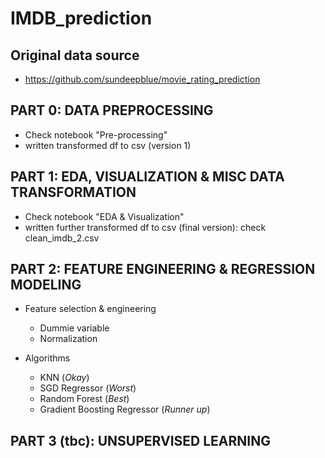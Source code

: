 # IMDB_prediction

## Original data source
* https://github.com/sundeepblue/movie_rating_prediction

## PART 0: DATA PREPROCESSING

* Check notebook "Pre-processing"
* written transformed df to csv (version 1)

## PART 1: EDA, VISUALIZATION & MISC DATA TRANSFORMATION

* Check notebook "EDA & Visualization"
* written further transformed df to csv (final version): check clean_imdb_2.csv

## PART 2: FEATURE ENGINEERING & REGRESSION MODELING

* Feature selection & engineering 
    * Dummie variable
    * Normalization

* Algorithms
    * KNN (*Okay*)
    * SGD Regressor (*Worst*)
    * Random Forest (*Best*)
    * Gradient Boosting Regressor (*Runner up*)

## PART 3 (tbc): UNSUPERVISED LEARNING
